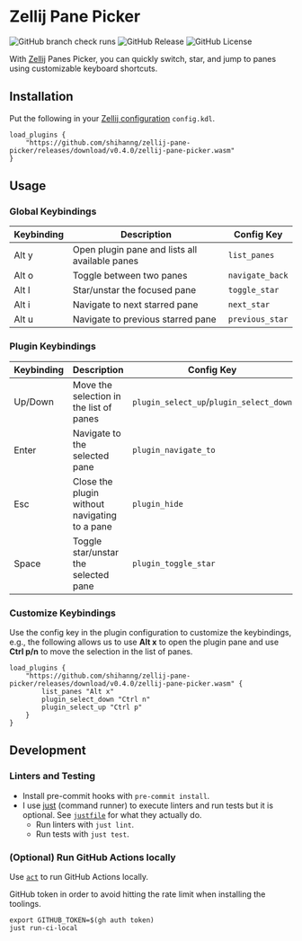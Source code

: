# Zellij Pane Picker

![GitHub branch check runs](https://img.shields.io/github/check-runs/shihanng/zellij-pane-picker/main)
![GitHub Release](https://img.shields.io/github/v/release/shihanng/zellij-pane-picker)
![GitHub License](https://img.shields.io/github/license/shihanng/zellij-pane-picker)

With [Zellij](https://zellij.dev/) Panes Picker,
you can quickly switch, star, and jump to panes using customizable keyboard shortcuts.

## Installation

Put the following in your
[Zellij configuration](https://zellij.dev/documentation/configuration.html)
`config.kdl`.

```kdl
load_plugins {
    "https://github.com/shihanng/zellij-pane-picker/releases/download/v0.4.0/zellij-pane-picker.wasm"
}
```

## Usage

### Global Keybindings

| Keybinding | Description                                    | Config Key      |
| ---------- | ---------------------------------------------- | --------------- |
| Alt y      | Open plugin pane and lists all available panes | `list_panes`    |
| Alt o      | Toggle between two panes                       | `navigate_back` |
| Alt l      | Star/unstar the focused pane                   | `toggle_star`   |
| Alt i      | Navigate to next starred pane                  | `next_star`     |
| Alt u      | Navigate to previous starred pane              | `previous_star` |

<!-- markdownlint-disable MD013 -->

### Plugin Keybindings

| Keybinding | Description                                   | Config Key                              |
| ---------- | --------------------------------------------- | --------------------------------------- |
| Up/Down    | Move the selection in the list of panes       | `plugin_select_up`/`plugin_select_down` |
| Enter      | Navigate to the selected pane                 | `plugin_navigate_to`                    |
| Esc        | Close the plugin without navigating to a pane | `plugin_hide`                           |
| Space      | Toggle star/unstar the selected pane          | `plugin_toggle_star`                    |

### Customize Keybindings

Use the config key in the plugin configuration to customize the keybindings, e.g.,
the following allows us to use **Alt x** to open the plugin pane and
use **Ctrl p/n** to move the selection in the list of panes.

```kdl
load_plugins {
    "https://github.com/shihanng/zellij-pane-picker/releases/download/v0.4.0/zellij-pane-picker.wasm" {
        list_panes "Alt x"
        plugin_select_down "Ctrl n"
        plugin_select_up "Ctrl p"
    }
}
```

<!-- markdownlint-enable MD013 -->

## Development

### Linters and Testing

- Install pre-commit hooks with `pre-commit install`.
- I use [just](https://just.systems/) (command runner) to execute linters
  and run tests but it is optional. See [`justfile`](./justfile) for
  what they actually do.
  - Run linters with `just lint`.
  - Run tests with `just test`.

### (Optional) Run GitHub Actions locally

Use [`act`](https://github.com/nektos/act) to run GitHub Actions locally.

GitHub token in order to avoid hitting the rate limit
when installing the toolings.

```shell
export GITHUB_TOKEN=$(gh auth token)
just run-ci-local
```

